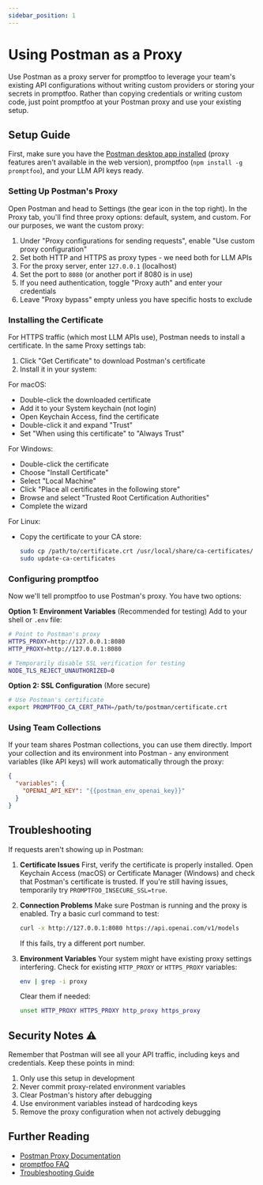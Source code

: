 ```yaml
---
sidebar_position: 1
---
```


# Using Postman as a Proxy

Use Postman as a proxy server for promptfoo to leverage your team's existing API configurations without writing custom providers or storing your secrets in promptfoo. Rather than copying credentials or writing custom code, just point promptfoo at your Postman proxy and use your existing setup.

## Setup Guide

First, make sure you have the [Postman desktop app installed](https://www.postman.com/downloads/) (proxy features aren't available in the web version), promptfoo (`npm install -g promptfoo`), and your LLM API keys ready.

### Setting Up Postman's Proxy

Open Postman and head to Settings (the gear icon in the top right). In the Proxy tab, you'll find three proxy options: default, system, and custom. For our purposes, we want the custom proxy:

1. Under "Proxy configurations for sending requests", enable "Use custom proxy configuration"
2. Set both HTTP and HTTPS as proxy types - we need both for LLM APIs
3. For the proxy server, enter `127.0.0.1` (localhost)
4. Set the port to `8080` (or another port if 8080 is in use)
5. If you need authentication, toggle "Proxy auth" and enter your credentials
6. Leave "Proxy bypass" empty unless you have specific hosts to exclude

### Installing the Certificate

For HTTPS traffic (which most LLM APIs use), Postman needs to install a certificate. In the same Proxy settings tab:

1. Click "Get Certificate" to download Postman's certificate
2. Install it in your system:

For macOS:

- Double-click the downloaded certificate
- Add it to your System keychain (not login)
- Open Keychain Access, find the certificate
- Double-click it and expand "Trust"
- Set "When using this certificate" to "Always Trust"

For Windows:

- Double-click the certificate
- Choose "Install Certificate"
- Select "Local Machine"
- Click "Place all certificates in the following store"
- Browse and select "Trusted Root Certification Authorities"
- Complete the wizard

For Linux:

- Copy the certificate to your CA store:
  ```bash
  sudo cp /path/to/certificate.crt /usr/local/share/ca-certificates/
  sudo update-ca-certificates
  ```

### Configuring promptfoo

Now we'll tell promptfoo to use Postman's proxy. You have two options:

**Option 1: Environment Variables** (Recommended for testing)
Add to your shell or `.env` file:

```bash
# Point to Postman's proxy
HTTPS_PROXY=http://127.0.0.1:8080
HTTP_PROXY=http://127.0.0.1:8080

# Temporarily disable SSL verification for testing
NODE_TLS_REJECT_UNAUTHORIZED=0
```

**Option 2: SSL Configuration** (More secure)

```bash
# Use Postman's certificate
export PROMPTFOO_CA_CERT_PATH=/path/to/postman/certificate.crt
```

### Using Team Collections

If your team shares Postman collections, you can use them directly. Import your collection and its environment into Postman - any environment variables (like API keys) will work automatically through the proxy:

```json
{
  "variables": {
    "OPENAI_API_KEY": "{{postman_env_openai_key}}"
  }
}
```

## Troubleshooting

If requests aren't showing up in Postman:

1. **Certificate Issues**
   First, verify the certificate is properly installed. Open Keychain Access (macOS) or Certificate Manager (Windows) and check that Postman's certificate is trusted. If you're still having issues, temporarily try `PROMPTFOO_INSECURE_SSL=true`.

2. **Connection Problems**
   Make sure Postman is running and the proxy is enabled. Try a basic curl command to test:

   ```bash
   curl -x http://127.0.0.1:8080 https://api.openai.com/v1/models
   ```

   If this fails, try a different port number.

3. **Environment Variables**
   Your system might have existing proxy settings interfering. Check for existing `HTTP_PROXY` or `HTTPS_PROXY` variables:
   ```bash
   env | grep -i proxy
   ```
   Clear them if needed:
   ```bash
   unset HTTP_PROXY HTTPS_PROXY http_proxy https_proxy
   ```

## Security Notes ⚠️

Remember that Postman will see all your API traffic, including keys and credentials. Keep these points in mind:

1. Only use this setup in development
2. Never commit proxy-related environment variables
3. Clear Postman's history after debugging
4. Use environment variables instead of hardcoding keys
5. Remove the proxy configuration when not actively debugging

## Further Reading

- [Postman Proxy Documentation](https://learning.postman.com/docs/sending-requests/capturing-request-data/proxy/)
- [promptfoo FAQ](/docs/faq#proxy-configuration)
- [Troubleshooting Guide](/docs/usage/troubleshooting)
